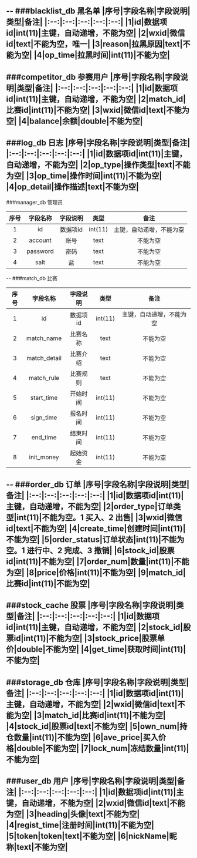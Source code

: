 --
###blacklist_db  黑名单
|序号|字段名称|字段说明|类型|备注|
|:--:|:--:|:--:|:--:|:--:|
|1|id|数据项id|int(11)|主键，自动递增，不能为空|
|2|wxid|微信id|text|不能为空，唯一|
|3|reason|拉黑原因|text|不能为空|
|4|op_time|拉黑时间|int(11)|不能为空|
--
###competitor_db  参赛用户
|序号|字段名称|字段说明|类型|备注|
|:--:|:--:|:--:|:--:|:--:|
|1|id|数据项id|int(11)|主键，自动递增，不能为空|
|2|match_id|比赛id|int(11)|不能为空|
|3|wxid|微信id|text|不能为空|
|4|balance|余额|double|不能为空|
--
###log_db  日志
|序号|字段名称|字段说明|类型|备注|
|:--:|:--:|:--:|:--:|:--:|
|1|id|数据项id|int(11)|主键，自动递增，不能为空|
|2|op_type|操作类型|text|不能为空|
|3|op_time|操作时间|int(11)|不能为空|
|4|op_detail|操作描述|text|不能为空|
--
###manager_db  管理员

|序号|字段名称|字段说明|类型|备注|
|:--:|:--:|:--:|:--:|:--:|
|1|id|数据项id|int(11)|主键，自动递增，不能为空|
|2|account|账号|text|不能为空|
|3|password|密码|text|不能为空|
|4|salt|盐|text|不能为空|


--
###match_db  比赛

|序号|字段名称|字段说明|类型|备注|
|:--:|:--:|:--:|:--:|:--:|
|1|id|数据项id|int(11)|主键，自动递增，不能为空|
|2|match_name|比赛名称|text|不能为空|
|3|match_detail|比赛介绍|text|不能为空|
|4|match_rule|比赛规则|text|不能为空|
|5|start_time|开始时间|int(11)|不能为空|
|6|sign_time|报名时间|int(11)|不能为空|
|7|end_time|结束时间|int(11)|不能为空|
|8|init_money|起始资金|int(11)|不能为空|
--
###order_db  订单
|序号|字段名称|字段说明|类型|备注|
|:--:|:--:|:--:|:--:|:--:|
|1|id|数据项id|int(11)|主键，自动递增，不能为空|
|2|order_type|订单类型|int(11)|不能为空。1 买入、2 出售|
|3|wxid|微信id|text|不能为空|
|4|create_time|创建时间|int(11)|不能为空|
|5|order_status|订单状态|int(11)|不能为空。1 进行中、2 完成、3 撤销|
|6|stock_id|股票id|int(11)|不能为空|
|7|order_num|数量|int(11)|不能为空|
|8|price|价格|int(11)|不能为空|
|9|match_id|比赛id|int(11)|不能为空|
--
###stock_cache  股票
|序号|字段名称|字段说明|类型|备注|
|:--:|:--:|:--:|:--:|:--:|
|1|id|数据项id|int(11)|主键，自动递增，不能为空|
|2|stock_id|股票id|int(11)|不能为空|
|3|stock_price|股票单价|double|不能为空|
|4|get_time|获取时间|int(11)|不能为空|
--
###storage_db  仓库
|序号|字段名称|字段说明|类型|备注|
|:--:|:--:|:--:|:--:|:--:|
|1|id|数据项id|int(11)|主键，自动递增，不能为空|
|2|wxid|微信id|text|不能为空|
|3|match_id|比赛id|int(11)|不能为空|
|4|stock_id|股票id|text|不能为空|
|5|own_num|持仓数量|int(11)|不能为空|
|6|ave_price|买入价格|double|不能为空|
|7|lock_num|冻结数量|int(11)|不能为空|
--
###user_db  用户
|序号|字段名称|字段说明|类型|备注|
|:--:|:--:|:--:|:--:|:--:|
|1|id|数据项id|int(11)|主键，自动递增，不能为空|
|2|wxid|微信id|text|不能为空|
|3|heading|头像|text|不能为空|
|4|regist_time|注册时间|int(11)|不能为空|
|5|token|token|text|不能为空|
|6|nickName|昵称|text|不能为空|
--